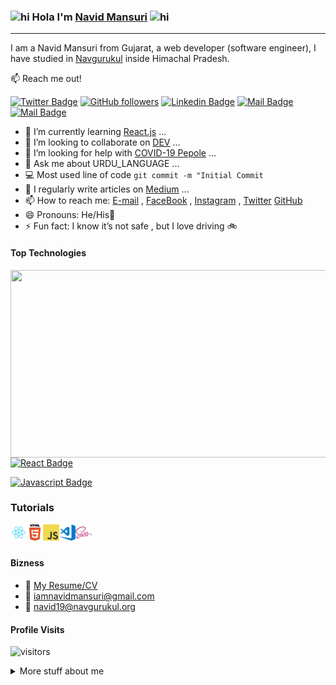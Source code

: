
### <img src="https://user-images.githubusercontent.com/1303154/88677602-1635ba80-d120-11ea-84d8-d263ba5fc3c0.gif" width="28px" alt="hi"> Hola I'm [Navid Mansuri](https://github.com/NavidMansuri5155) <img src="https://user-images.githubusercontent.com/1303154/88677602-1635ba80-d120-11ea-84d8-d263ba5fc3c0.gif" width="28px"  alt="hi">

<hr />

I am a Navid Mansuri from Gujarat, a web developer (software engineer), I have studied in [Navgurukul](https://navgurukul.org/) inside Himachal Pradesh.

:mailbox: Reach me out!

[![Twitter Badge](https://img.shields.io/badge/-@NAVIDMANSURI7-1ca0f1?style=flat&labelColor=1ca0f1&logo=twitter&logoColor=white&link=https://twitter.com/Ipnywis)](https://twitter.com/NAVIDMANSURI7) [![GitHub followers](https://img.shields.io/github/followers/8?color=withe&label=GitHub&logo=Github&style=social)](https://github.com/NavidMansuri5155) [![Linkedin Badge](https://img.shields.io/badge/-Navid-0e76a8?style=flat&labelColor=0e76a8&logo=linkedin&logoColor=white)](https://www.linkedin.com/in/nabizada-navid-mansuri-165b921a6/) [![Mail Badge](https://img.shields.io/badge/-@navid_mansuri-e84393?style=flat&labelColor=e84393&logo=instagram&logoColor=white)](https://www.instagram.com/nabizada_navid_mansuri/) [![Mail Badge](https://img.shields.io/badge/-navidmansuri-c0392b?style=flat&labelColor=c0392b&logo=gmail&logoColor=white)](https://iamnavidmansuri@gmail.com)

<!-- TODO: Add last video link -->

- 🌱 I’m currently learning [React.js](https://reactjs.org/docs/getting-started.html) ...
- 👯 I’m looking to collaborate on [DEV](https://dev.to/navidmansuri5155) ...
- 🤔 I’m looking for help with [COVID-19 Pepole](https://www.who.int/emergencies/diseases/novel-coronavirus-2019/events-as-they-happen) ...
- 💬 Ask me about URDU_LANGUAGE ...
- 💻 Most used line of code ```git commit -m "Initial Commit```
- 📝 I regularly write articles on [Medium](https://navidmansuri.medium.com/) ...
- 📫 How to reach me: [E-mail](iamnavidmansuri@gmail.com) , [FaceBook](https://www.facebook.com/navid.mansuri.5/) , [Instagram](https://www.instagram.com/nabizada_navid_mansuri/) , [Twitter](@NAVIDMANSURI7) [GitHub](https://github.com/NavidMansuri5155/)
- 😄 Pronouns: He/His🧑 
- ⚡ Fun fact: I know it’s not safe , but I love driving 🚲 

#### Top Technologies

<img align="right" height="300px"  width="600px" src="https://raw.githubusercontent.com/abhisheknaiidu/abhisheknaiidu/master/code.gif" />
<!-- TODO: Make technologies links takes you to repositories -->

[![React Badge](https://img.shields.io/badge/-React-61DBFB?style=for-the-badge&labelColor=black&logo=react&logoColor=61DBFB)](#)  

[![Javascript Badge](https://img.shields.io/badge/-Javascript-F0DB4F?style=for-the-badge&labelColor=black&logo=javascript&logoColor=F0DB4F)](#) 




### Tutorials

<img align="left" alt="React" width="26px" src="https://raw.githubusercontent.com/github/explore/80688e429a7d4ef2fca1e82350fe8e3517d3494d/topics/react/react.png" /><img align="left" alt="HTML5" width="26px" src="https://raw.githubusercontent.com/github/explore/80688e429a7d4ef2fca1e82350fe8e3517d3494d/topics/html/html.png" /><img align="left" alt="JavaScript" width="26px" src="https://raw.githubusercontent.com/github/explore/80688e429a7d4ef2fca1e82350fe8e3517d3494d/topics/javascript/javascript.png" />
<img align="left" alt="Visual Studio Code" width="26px" src="https://raw.githubusercontent.com/github/explore/80688e429a7d4ef2fca1e82350fe8e3517d3494d/topics/visual-studio-code/visual-studio-code.png" /><img align="left" alt="Sass" width="26px" src="https://raw.githubusercontent.com/github/explore/80688e429a7d4ef2fca1e82350fe8e3517d3494d/topics/sass/sass.png" />


<br />
<br />


#### Bizness
- :paperclip: [My Resume/CV](https://github.com/NavidMansuri5155/NavidMansuri5155/blob/main/ReSume.pdf)             
- :email: iamnavidmansuri@gmail.com   
- :email: navid19@navgurukul.org


#### Profile Visits 

![visitors](https://visitor-badge.glitch.me/badge?page_id=NavidMansuri5155.NavidMansuri5155)

 <details> 
 <summary>
  More stuff about me
</summary> 

<br >

I love sharing knowledge and putting code in [GitHub](https://github.com/NavidMansuri5155),To help other developers and to get some help, And by the way, my GitHub is the spot for you :😄

#### What is GitHub? <img  width="300px" align="right" src="https://connectnigeria.com/articles/wp-content/uploads/2018/11/GitHub-2.png" alt="github..." />
GitHub is a code hosting platform for version control and collaboration. It lets you and others work together on projects from anywhere. This tutorial teaches you GitHub essentials like repositories, branches, commits, and Pull Requests.


#### Github Stats 

[![Navid GitHub stats](https://github-readme-stats.vercel.app/api?username=NavidMansuri5155&hide=contribs,prs&theme=tokyonight)](https://github.com/NavidMansuri5155/github-readme-stats)

#### Friend
<img height="20px" width="20px" src="https://avatars.githubusercontent.com/u/44016225?v=4"><a href="https://github.com/anandpatel504"></a></img>
<img height="20px" width="20px" src="https://avatars.githubusercontent.com/u/62738420?v=4"><a href="https://github.com/rameshinumulas"></a></img>
<img height="20px" width="20px" src="https://avatars.githubusercontent.com/u/61968702?v=4"><a href="https://github.com/umesh8800"></a></img>
<img height="20px" width="20px" src="https://avatars.githubusercontent.com/u/68850504?v=4"><a href="https://github.com/bijender2002"></a></img>
<img height="20px" width="20px" src="https://avatars.githubusercontent.com/u/54570265?v=4"><a href="https://github.com/shabidkhan"></a></img>
<img height="20px" width="20px" src="https://avatars.githubusercontent.com/u/81804146?v=4"><a href="https://github.com/skajmera"></a></img>


</details>


